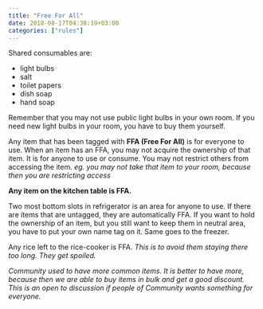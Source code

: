 ```yaml
---
title: "Free For All"
date: 2018-08-17T04:38:19+03:00
categories: ["rules"]
---
```

Shared consumables are:

  - light bulbs
  - salt
  - toilet papers
  - dish soap
  - hand soap

Remember that you may not use public light bulbs in your own room. If you need new light bulbs in your room, you have to buy them yourself.

Any item that has been tagged with **FFA (Free For All)** is for everyone to use. When an item has an FFA, you may not acquire the ownership of that item. It is for anyone to use or consume. You may not restrict others from accessing the item. *eg. you may not take that item to your room, because then you are restricting access*

**Any item on the kitchen table is FFA.**

Two most bottom slots in refrigerator is an area for anyone to use. If there are items that are untagged, they are automatically FFA. If you want to hold the ownership of an item, but you still want to keep them in neutral area, you have to put your own name tag on it. Same goes to the freezer.

Any rice left to the rice-cooker is FFA. *This is to avoid them staying there too long. They get spoiled.*

*Community used to have more common items. It is better to have more, because then we are able to buy items in bulk and get a good discount. This is an open to discussion if people of Community wants something for everyone.*
